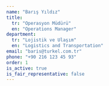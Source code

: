 ```yaml
---
name: "Barış Yıldız"
title:
  tr: "Operasyon Müdürü"
  en: "Operations Manager"
department:
  tr: "Lojistik ve Ulaşım"
  en: "Logistics and Transportation"
email: "baris@turkel.com.tr"
phone: "+90 216 123 45 93"
order: 1
is_active: true
is_fair_representative: false
---
```

